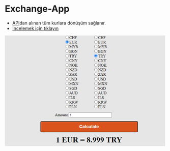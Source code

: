 # Exchange-App
- [API](https://exchangeratesapi.io/)dan alınan tüm kurlara dönüşüm sağlanır.
- [İncelemek için tıklayın](https://aslikasap.github.io/Simple-Exchange-App/)


![ExchangeApp](./exchangeApp.png)
